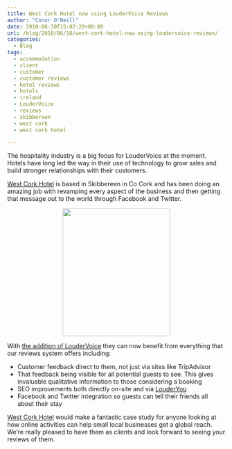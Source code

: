 ```yaml
---
title: West Cork Hotel now using LouderVoice Reviews
author: "Conor O'Neill"
date: 2010-06-10T15:02:20+00:00
url: /blog/2010/06/10/west-cork-hotel-now-using-loudervoice-reviews/
categories:
  - Blog
tags:
  - accommodation
  - client
  - customer
  - customer reviews
  - hotel reviews
  - hotels
  - ireland
  - LouderVoice
  - reviews
  - skibbereen
  - west cork
  - west cork hotel

---
```

The hospitality industry is a big focus for LouderVoice at the moment. Hotels have long led the way in their use of technology to grow sales and build stronger relationships with their customers.

[West Cork Hotel][1] is based in Skibbereen in Co Cork and has been doing an amazing job with revamping every aspect of the business and then getting that message out to the world through Facebook and Twitter.

<p style="text-align: center;">
  <a href="http://www.loudervoice.com/wp-content/uploads/2010/06/10/west-cork-hotel-now-using-loudervoice-reviews/5116_94172901579_94172666579_2492337_7781431_n.jpg"><img class="size-full wp-image-1530  aligncenter" title="West Cork Hotel, Skibbereen, Co Cork, Ireland" src="http://www.loudervoice.com/wp-content/uploads/2010/06/10/west-cork-hotel-now-using-loudervoice-reviews/5116_94172901579_94172666579_2492337_7781431_n.jpg" alt="" width="248" height="294" /></a>
</p>

With [the addition of LouderVoice][2] they can now benefit from everything that our reviews system offers including:

  * Customer feedback direct to them, not just via sites like TripAdvisor
  * That feedback being visible for all potential guests to see. This gives invaluable qualitative information to those considering a booking
  * SEO improvements both directly on-site and via [LouderYou][3]
  * Facebook and Twitter integration so guests can tell their friends all about their stay

[West Cork Hotel][1] would make a fantastic case study for anyone looking at how online activities can help small local businesses get a global reach. We&#8217;re really pleased to have them as clients and look forward to seeing your reviews of them.

 [1]: http://www.westcorkhotel.com/
 [2]: http://www.westcorkhotel.com/west-cork-hotels-reviews
 [3]: http://www.louderyou.com/